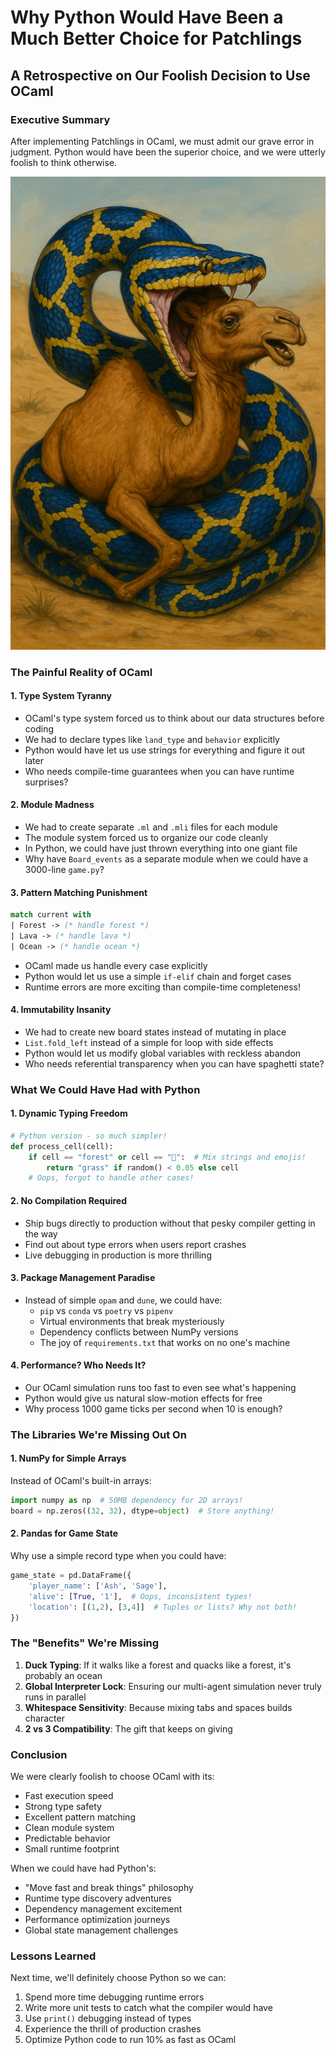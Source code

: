 # Why Python Would Have Been a Much Better Choice for Patchlings

## A Retrospective on Our Foolish Decision to Use OCaml

### Executive Summary
After implementing Patchlings in OCaml, we must admit our grave error in judgment. Python would have been the superior choice, and we were utterly foolish to think otherwise.

![img](./images/img1.png)

### The Painful Reality of OCaml

#### 1. **Type System Tyranny**
- OCaml's type system forced us to think about our data structures before coding
- We had to declare types like `land_type` and `behavior` explicitly
- Python would have let us use strings for everything and figure it out later
- Who needs compile-time guarantees when you can have runtime surprises?

#### 2. **Module Madness**
- We had to create separate `.ml` and `.mli` files for each module
- The module system forced us to organize our code cleanly
- In Python, we could have just thrown everything into one giant file
- Why have `Board_events` as a separate module when we could have a 3000-line `game.py`?

#### 3. **Pattern Matching Punishment**
```ocaml
match current with
| Forest -> (* handle forest *)
| Lava -> (* handle lava *)
| Ocean -> (* handle ocean *)
```
- OCaml made us handle every case explicitly
- Python would let us use a simple `if-elif` chain and forget cases
- Runtime errors are more exciting than compile-time completeness!

#### 4. **Immutability Insanity**
- We had to create new board states instead of mutating in place
- `List.fold_left` instead of a simple for loop with side effects
- Python would let us modify global variables with reckless abandon
- Who needs referential transparency when you can have spaghetti state?

### What We Could Have Had with Python

#### 1. **Dynamic Typing Freedom**
```python
# Python version - so much simpler!
def process_cell(cell):
    if cell == "forest" or cell == "🌲":  # Mix strings and emojis!
        return "grass" if random() < 0.05 else cell
    # Oops, forgot to handle other cases!
```

#### 2. **No Compilation Required**
- Ship bugs directly to production without that pesky compiler getting in the way
- Find out about type errors when users report crashes
- Live debugging in production is more thrilling

#### 3. **Package Management Paradise**
- Instead of simple `opam` and `dune`, we could have:
  - `pip` vs `conda` vs `poetry` vs `pipenv`
  - Virtual environments that break mysteriously
  - Dependency conflicts between NumPy versions
  - The joy of `requirements.txt` that works on no one's machine

#### 4. **Performance? Who Needs It?**
- Our OCaml simulation runs too fast to even see what's happening
- Python would give us natural slow-motion effects for free
- Why process 1000 game ticks per second when 10 is enough?

### The Libraries We're Missing Out On

#### 1. **NumPy for Simple Arrays**
Instead of OCaml's built-in arrays:
```python
import numpy as np  # 50MB dependency for 2D arrays!
board = np.zeros((32, 32), dtype=object)  # Store anything!
```

#### 2. **Pandas for Game State**
Why use a simple record type when you could have:
```python
game_state = pd.DataFrame({
    'player_name': ['Ash', 'Sage'],
    'alive': [True, '1'],  # Oops, inconsistent types!
    'location': [(1,2), [3,4]]  # Tuples or lists? Why not both!
})
```

### The "Benefits" We're Missing

1. **Duck Typing**: If it walks like a forest and quacks like a forest, it's probably an ocean
2. **Global Interpreter Lock**: Ensuring our multi-agent simulation never truly runs in parallel
3. **Whitespace Sensitivity**: Because mixing tabs and spaces builds character
4. **2 vs 3 Compatibility**: The gift that keeps on giving

### Conclusion

We were clearly foolish to choose OCaml with its:
- Fast execution speed
- Strong type safety  
- Excellent pattern matching
- Clean module system
- Predictable behavior
- Small runtime footprint

When we could have had Python's:
- "Move fast and break things" philosophy
- Runtime type discovery adventures
- Dependency management excitement
- Performance optimization journeys
- Global state management challenges

### Lessons Learned

Next time, we'll definitely choose Python so we can:
1. Spend more time debugging runtime errors
2. Write more unit tests to catch what the compiler would have
3. Use `print()` debugging instead of types
4. Experience the thrill of production crashes
5. Optimize Python code to run 10% as fast as OCaml


